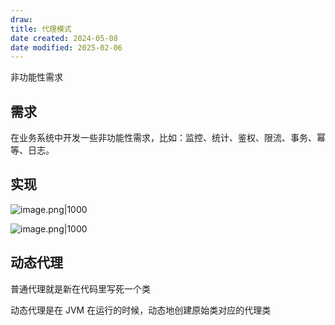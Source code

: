 ```yaml
---
draw:
title: 代理模式
date created: 2024-05-08
date modified: 2025-02-06
---
```


非功能性需求

<!-- more -->

## 需求

在业务系统中开发一些非功能性需求，比如：监控、统计、鉴权、限流、事务、幂等、日志。

## 实现

![image.png|1000](https://imagehosting4picgo.oss-cn-beijing.aliyuncs.com/imagehosting/fix-dir%2Fpicgo%2Fpicgo-clipboard-images%2F2024%2F05%2F10%2F11-43-29-cc7e945676b0ae2fbd31c9fe1c928ca2-20240510114327-3e0f4f.png)

![image.png|1000](https://imagehosting4picgo.oss-cn-beijing.aliyuncs.com/imagehosting/fix-dir%2Fpicgo%2Fpicgo-clipboard-images%2F2024%2F05%2F10%2F11-11-36-d53598285bedfaf26064229fb0ef0c21-20240510111135-551c92.png)

## 动态代理

普通代理就是新在代码里写死一个类

动态代理是在 JVM 在运行的时候，动态地创建原始类对应的代理类
